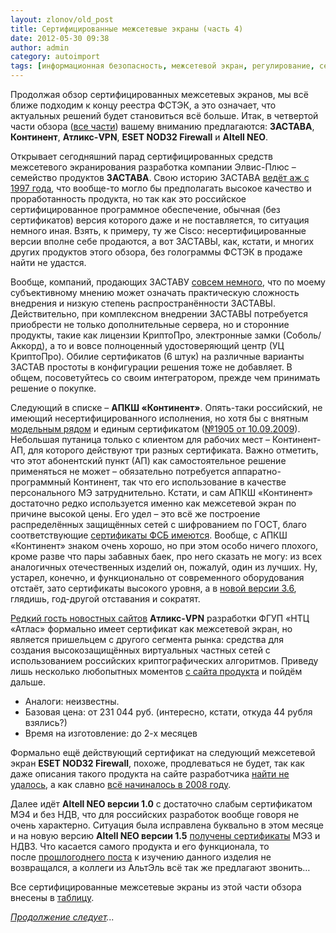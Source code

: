 ```yaml
---
layout: zlonov/old_post
title: Сертифицированные межсетевые экраны (часть 4)
date: 2012-05-30 09:38
author: admin
category: autoimport
tags: [информационная безопасность, межсетевой экран, регулирование, сертификация, СЗИ]
---
```

Продолжая обзор сертифицированных межсетевых экранов, мы всё ближе подходим к концу реестра ФСТЭК, а это означает, что актуальных решений будет становиться всё больше. Итак, в четвертой части обзора (<a href="/certified_firewalls/">все части</a>) вашему вниманию предлагаются: <b>ЗАСТАВА</b>, <b>Континент</b>, <b>Атликс-VPN</b>, <b>ESET NOD32 Firewall</b> и <b>Altell NEO</b>.

Открывает сегодняшний парад сертифицированных средств межсетевого экранирования разработка компании Элвис-Плюс – семейство продуктов <b>ЗАСТАВА</b>. Свою историю ЗАСТАВА <a href="http://www.zastava.ru/zastava.shtml">ведёт аж с 1997 года</a>, что вообще-то могло бы предполагать высокое качество и проработанность продукта, но так как это российское сертифицированное программное обеспечение, обычная (без сертификатов) версия которого даже и не поставляется, то ситуация немного иная. Взять, к примеру, ту же Cisco: несертифицированные версии вполне себе продаются, а вот ЗАСТАВЫ, как, кстати, и многих других продуктов этого обзора, без голограммы ФСТЭК в продаже найти не удастся.

Вообще, компаний, продающих ЗАСТАВУ <a href="http://www.zastava.ru/howto.shtml">совсем немного</a>, что по моему субъективному мнению может означать практическую сложность внедрения и низкую степень распространённости ЗАСТАВЫ. Действительно, при комплексном внедрении ЗАСТАВЫ потребуется приобрести не только дополнительные сервера, но и сторонние продукты, такие как лицензии КриптоПро, электронные замки (Соболь/Аккорд), а то и вовсе полноценный удостоверяющий центр (УЦ КриптоПро). Обилие сертификатов (6 штук) на различные варианты ЗАСТАВ простоты в конфигурации решения тоже не добавляет. В общем, посоветуйтесь со своим интегратором, прежде чем принимать решение о покупке.

<a name="Continent"></a>Следующий в списке – <b>АПКШ «Континент»</b>. Опять-таки российский, не имеющий несертифицированного исполнения, но хотя бы с внятным <a href="http://www.securitycode.ru/products/continent/models/comparison/">модельным рядом</a> и единым сертификатом (<a href="http://www.securitycode.ru/_upload/editor_img/licenses/1905.pdf">№1905 от 10.09.2009</a>). Небольшая путаница только с клиентом для рабочих мест – Континент-АП, для которого действуют три разных сертификата. Важно отметить, что этот абонентский пункт (АП) как самостоятельное решение применяться не может – обязательно потребуется аппаратно-программный Континент, так что его использование в качестве персонального МЭ затруднительно. Кстати, и сам АПКШ «Континент» достаточно редко используется именно как межсетевой экран по причине высокой цены. Его удел – это всё же построение распределённых защищённых сетей с шифрованием по ГОСТ, благо соответствующие <a href="http://www.securitycode.ru/company/licenses/certificates/#kon">сертификаты ФСБ имеются</a>. Вообще, с АПКШ «Континент» знаком очень хорошо, но при этом особо ничего плохого, кроме разве что пары забавных баек, про него сказать не могу: из всех аналогичных отечественных изделий он, пожалуй, один из лучших. Ну, устарел, конечно, и функционально от современного оборудования отстаёт, зато сертификаты высокого уровня, а в <a href="http://www.securitycode.ru/company/news/2012-03-05-Kontinent-3_6/">новой версии 3.6</a>, глядишь, год-другой отставания и сократят.

<a href="http://news.yandex.ru/yandsearch?text=%D0%90%D1%82%D0%BB%D0%B8%D0%BA%D1%81-VPN&amp;rpt=nnews2&amp;grhow=clutop">Редкий гость новостных сайтов</a> <b>Атликс-VPN</b> разработки ФГУП «НТЦ «Атлас» формально имеет сертификат как межсетевой экран, но является пришельцем с другого сегмента рынка: средства для создания высокозащищённых виртуальных частных сетей с использованием российских криптографических алгоритмов. Приведу лишь несколько любопытных моментов <a href="http://web.stcnet.ru/products/category/1/66.html">с сайта продукта</a> и пойдём дальше.
<ul>
	<li>Аналоги: неизвестны.</li>
	<li>Базовая цена: от 231 044 руб. (интересно, кстати, откуда 44 рубля взялись?)</li>
	<li>Время на изготовление: до 2-х месяцев</li>
</ul>
Формально ещё действующий сертификат на следующий межсетевой экран <b>ESET NOD32 Firewall</b>, похоже, продлеваться не будет, так как даже описания такого продукта на сайте разработчика <a href="http://www.esetnod32.ru/search/?q=%22ESET+NOD32+Firewall%22&amp;how=r">найти не удалось</a>, а как славно <a href="http://www.esetnod32.ru/.company/press/?id=5556&amp;year=2008">всё начиналось в 2008 году</a>.

Далее идёт <b>Altell NEO версии 1.0</b> с достаточно слабым сертификатом МЭ4 и без НДВ, что для российских разработок вообще говоря не очень характерно. Ситуация была исправлена буквально в этом месяце и на новую версию <b>Altell NEO версии 1.5</b> <a href="http://www.altell.ru/news/press/447.html">получены сертификаты</a> МЭ3 и НДВ3. Что касается самого продукта и его функционала, то после <a href="/2011/05/who_is_mr_altell/">прошлогоднего поста</a> к изучению данного изделия не возвращался, а коллеги из АльтЭль всё так же предлагают звонить…

Все сертифицированные межсетевые экраны из этой части обзора внесены в <a href="http://www.scribd.com/doc/109809427/" target="_blank">таблицу</a>.

<i><a href="/2012/06/certified_firewalls_part5/">Продолжение следует</a>...</i>
